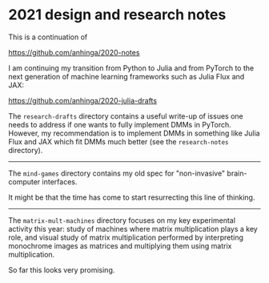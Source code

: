 # 2021 design and research notes

This is a continuation of

https://github.com/anhinga/2020-notes

I am continuing my transition from Python to Julia and 
from PyTorch to the next generation of machine learning frameworks such as
Julia Flux and JAX:

https://github.com/anhinga/2020-julia-drafts

The `research-drafts` directory contains a useful write-up of issues one needs to address
if one wants to fully implement DMMs in PyTorch. However, my recommendation is to
implement DMMs in something like Julia Flux and JAX which fit DMMs much better
(see the `research-notes` directory).

---

The `mind-games` directory contains my old spec for "non-invasive" brain-computer interfaces.

It might be that the time has come to start resurrecting this line of thinking.

---

The `matrix-mult-machines` directory focuses on my key experimental activity this year: study of
machines where matrix multiplication plays a key role, and visual study of matrix multiplication
performed by interpreting monochrome images as matrices and multiplying them using matrix multiplication.

So far this looks very promising.

